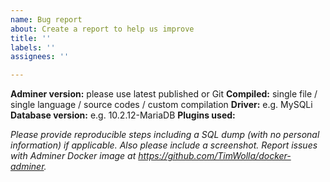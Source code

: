 ```yaml
---
name: Bug report
about: Create a report to help us improve
title: ''
labels: ''
assignees: ''

---
```


**Adminer version:** please use latest published or Git
**Compiled:** single file / single language / source codes / custom compilation
**Driver:** e.g. MySQLi
**Database version:** e.g. 10.2.12-MariaDB
**Plugins used:**

_Please provide reproducible steps including a SQL dump (with no personal information) if applicable.
Also please include a screenshot.
Report issues with Adminer Docker image at https://github.com/TimWolla/docker-adminer._
